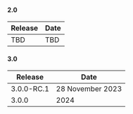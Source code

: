 &NewLine;

#### 2.0

| Release | Date |
|---------|------|
| TBD | TBD |

#### 3.0

| Release | Date |
|---------|------|
| 3.0.0-RC.1 | 28 November 2023 |
| 3.0.0 | 2024 |